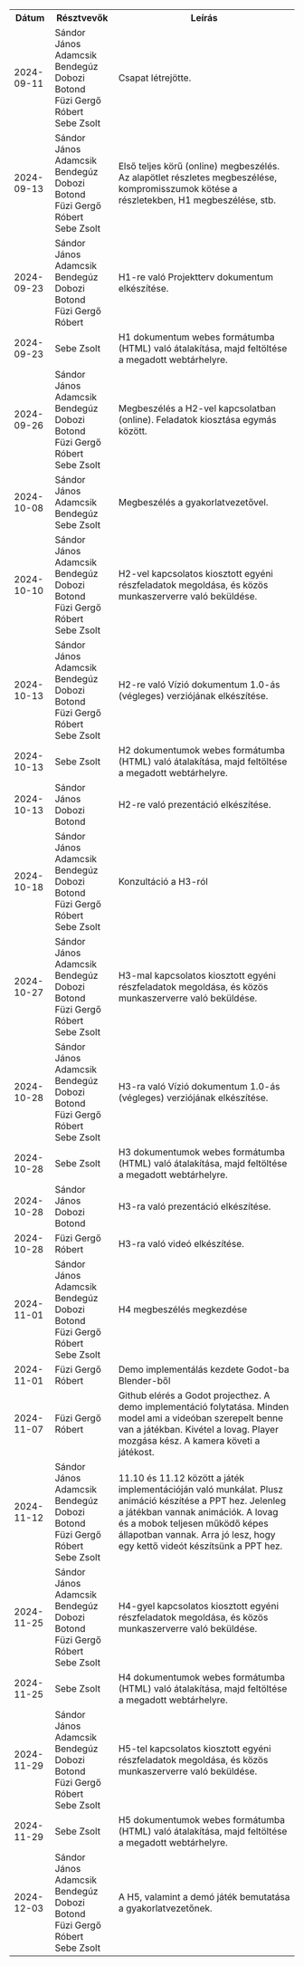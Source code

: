 <table>
	<tr><th>Dátum</th><th>Résztvevők</th><th>Leírás</th></tr>
	<tr><td>2024-09-11</td><td>Sándor János<br>Adamcsik Bendegúz<br>Dobozi Botond<br>Füzi Gergő Róbert<br>Sebe Zsolt</td><td>Csapat létrejötte.</td></tr>
	<tr><td>2024-09-13</td><td>Sándor János<br>Adamcsik Bendegúz<br>Dobozi Botond<br>Füzi Gergő Róbert<br>Sebe Zsolt</td><td>Első teljes körű (online) megbeszélés. Az alapötlet részletes megbeszélése, kompromisszumok kötése a részletekben, H1 megbeszélése, stb.</td></tr>
	<tr><td>2024-09-23</td><td>Sándor János<br>Adamcsik Bendegúz<br>Dobozi Botond<br>Füzi Gergő Róbert</td><td>H1-re való Projektterv dokumentum elkészítése.</td></tr>
	<tr><td>2024-09-23</td><td>Sebe Zsolt</td><td>H1 dokumentum webes formátumba (HTML) való átalakítása, majd feltöltése a megadott webtárhelyre.</td></tr>
	<tr><td>2024-09-26</td><td>Sándor János<br>Adamcsik Bendegúz<br>Dobozi Botond<br>Füzi Gergő Róbert<br>Sebe Zsolt</td><td>Megbeszélés a H2-vel kapcsolatban (online). Feladatok kiosztása egymás között.</td></tr>
	<tr><td>2024-10-08</td><td>Sándor János<br>Adamcsik Bendegúz<br>Sebe Zsolt</td><td>Megbeszélés a gyakorlatvezetővel.</td></tr>
	<tr><td>2024-10-10</td><td>Sándor János<br>Adamcsik Bendegúz<br>Dobozi Botond<br>Füzi Gergő Róbert<br>Sebe Zsolt</td><td>H2-vel kapcsolatos kiosztott egyéni részfeladatok megoldása, és közös munkaszerverre való beküldése.</td></tr>
	<tr><td>2024-10-13</td><td>Sándor János<br>Adamcsik Bendegúz<br>Dobozi Botond<br>Füzi Gergő Róbert<br>Sebe Zsolt</td><td>H2-re való Vízió dokumentum 1.0-ás (végleges) verziójának elkészítése.</td></tr>
	<tr><td>2024-10-13</td><td>Sebe Zsolt</td><td>H2 dokumentumok webes formátumba (HTML) való átalakítása, majd feltöltése a megadott webtárhelyre.</td></tr>
	<tr><td>2024-10-13</td><td>Sándor János<br>Dobozi Botond</td><td>H2-re való prezentáció elkészítése.</td></tr>
	<tr><td>2024-10-18</td><td>Sándor János<br>Adamcsik Bendegúz<br>Dobozi Botond<br>Füzi Gergő Róbert<br>Sebe Zsolt</td><td>Konzultáció a H3-ról</td></tr>
	<tr><td>2024-10-27</td><td>Sándor János<br>Adamcsik Bendegúz<br>Dobozi Botond<br>Füzi Gergő Róbert<br>Sebe Zsolt</td><td>H3-mal kapcsolatos kiosztott egyéni részfeladatok megoldása, és közös munkaszerverre való beküldése.</td></tr>
	<tr><td>2024-10-28</td><td>Sándor János<br>Adamcsik Bendegúz<br>Dobozi Botond<br>Füzi Gergő Róbert<br>Sebe Zsolt</td><td>H3-ra való Vízió dokumentum 1.0-ás (végleges) verziójának elkészítése.</td></tr>
	<tr><td>2024-10-28</td><td>Sebe Zsolt</td><td>H3 dokumentumok webes formátumba (HTML) való átalakítása, majd feltöltése a megadott webtárhelyre.</td></tr>
	<tr><td>2024-10-28</td><td>Sándor János<br>Dobozi Botond</td><td>H3-ra való prezentáció elkészítése.</td></tr>
	<tr><td>2024-10-28</td><td>Füzi Gergő Róbert</td><td>H3-ra való videó elkészítése.</td></tr>
	<tr><td>2024-11-01</td><td>Sándor János<br>Adamcsik Bendegúz<br>Dobozi Botond<br>Füzi Gergő Róbert<br>Sebe Zsolt</td><td>H4 megbeszélés megkezdése</td></tr>
	<tr><td>2024-11-01</td><td>Füzi Gergő Róbert</td><td>Demo implementálás kezdete Godot-ba Blender-ből</td></tr>
	<tr><td>2024-11-07</td><td>Füzi Gergő Róbert</td><td>Github elérés a Godot projecthez. A demo implementáció folytatása. Minden model ami a videóban szerepelt benne van a játékban. Kivétel a lovag. Player mozgása kész. A kamera követi a játékost.</td></tr>
	<tr><td>2024-11-12</td><td>Sándor János<br>Adamcsik Bendegúz<br>Dobozi Botond<br>Füzi Gergő Róbert<br>Sebe Zsolt</td><td>11.10 és 11.12 között a játék implementációján való munkálat. Plusz animáció készítése a PPT hez. Jelenleg a játékban vannak animációk. A lovag és a mobok teljesen működő képes állapotban vannak. Arra jó lesz, hogy egy kettő videót készítsünk a PPT hez.</td></tr>
	<tr><td>2024-11-25</td><td>Sándor János<br>Adamcsik Bendegúz<br>Dobozi Botond<br>Füzi Gergő Róbert<br>Sebe Zsolt</td><td>H4-gyel kapcsolatos kiosztott egyéni részfeladatok megoldása, és közös munkaszerverre való beküldése.</td></tr>
	<tr><td>2024-11-25</td><td>Sebe Zsolt</td><td>H4 dokumentumok webes formátumba (HTML) való átalakítása, majd feltöltése a megadott webtárhelyre.</td></tr>
	<tr><td>2024-11-29</td><td>Sándor János<br>Adamcsik Bendegúz<br>Dobozi Botond<br>Füzi Gergő Róbert<br>Sebe Zsolt</td><td>H5-tel kapcsolatos kiosztott egyéni részfeladatok megoldása, és közös munkaszerverre való beküldése.</td></tr>
	<tr><td>2024-11-29</td><td>Sebe Zsolt</td><td>H5 dokumentumok webes formátumba (HTML) való átalakítása, majd feltöltése a megadott webtárhelyre.</td></tr>
	<tr><td>2024-12-03</td><td>Sándor János<br>Adamcsik Bendegúz<br>Dobozi Botond<br>Füzi Gergő Róbert<br>Sebe Zsolt</td><td>A H5, valamint a demó játék bemutatása a gyakorlatvezetőnek.</td></tr>
</table>
